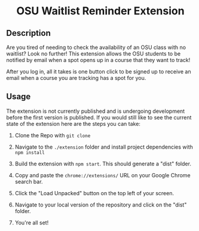 <h1 align="center">OSU Waitlist Reminder Extension</h1>

## Description
Are you tired of needing to check the availability of an OSU class with no waitlist? Look no further! This extension allows the OSU students to be notified by email when a spot opens up in a course that they want to track! 

After you log in, all it takes is one button click to be signed up to receive an email when a course you are tracking has a spot for you.

## Usage
The extension is not currently published and is undergoing development before the first version is published. If you would still like to see the current state of the extension here are the steps you can take:

1. Clone the Repo with `git clone`

2. Navigate to the `./extension` folder and install project dependencies with `npm install`

3. Build the extension with `npm start`. This should generate a "dist" folder.

4. Copy and paste the `chrome://extensions/` URL on your Google Chrome search bar.

5. Click the "Load Unpacked" button on the top left of your screen.

6. Navigate to your local version of the repository and click on the "dist" folder.

7. You're all set!
